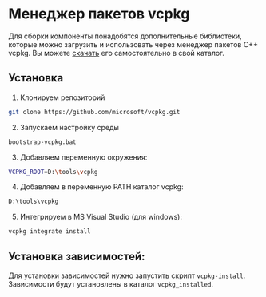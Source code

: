 # Менеджер пакетов vcpkg

Для сборки компоненты понадобятся дополнительные библиотеки, которые можно загрузить и использовать через менеджер пакетов С++ vcpkg. Вы можете [скачать](https://github.com/microsoft/vcpkg) его самостоятельно в свой каталог.

## Установка

1. Клонируем репозиторий 

```sh
git clone https://github.com/microsoft/vcpkg.git
```

2. Запускаем настройку среды 

```sh
bootstrap-vcpkg.bat
```

3. Добавляем переменную окружения:
 
```sh
VCPKG_ROOT=D:\tools\vcpkg
```

4. Добавляем в переменную PATH каталог vcpkg: 
   
```sh
D:\tools\vcpkg
```

5. Интегрируем в MS Visual Studio (для windows):

```sh
vcpkg integrate install
```

## Установка зависимостей:

Для установки зависимостей нужно запустить скрипт `vcpkg-install`. Зависимости будут установлены в каталог `vcpkg_installed`.
